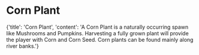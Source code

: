 
# Corn Plant

{'title': 'Corn Plant', 'content': 'A Corn Plant is a naturally occurring spawn like Mushrooms and Pumpkins. Harvesting a fully grown plant will provide the player with Corn and Corn Seed. Corn plants can be found mainly along river banks.'}

